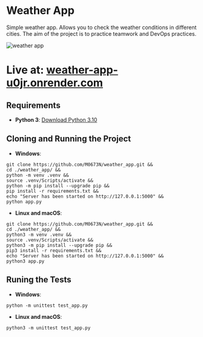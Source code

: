 # Weather App
Simple weather app. Allows you to check the weather conditions in different cities.
The aim of the project is to practice teamwork and DevOps practices.

![weather app](https://github.com/user-attachments/assets/620f6cac-4274-44fd-ae32-57cb8f90a7e6)

# Live at: [weather-app-u0jr.onrender.com](https://weather-app-u0jr.onrender.com/)

## Requirements
- **Python 3**: [Download Python 3.10](https://www.python.org/downloads/release/python-3100/)

## Cloning and Running the Project
- **Windows**:
```
git clone https://github.com/M0673N/weather_app.git &&
cd ./weather_app/ &&
python -m venv .venv &&
source .venv/Scripts/activate &&
python -m pip install --upgrade pip &&
pip install -r requirements.txt &&
echo "Server has been started on http://127.0.0.1:5000" &&
python app.py
```
- **Linux and macOS**:
```
git clone https://github.com/M0673N/weather_app.git &&
cd ./weather_app/ &&
python3 -m venv .venv &&
source .venv/Scripts/activate &&
python3 -m pip install --upgrade pip &&
pip3 install -r requirements.txt &&
echo "Server has been started on http://127.0.0.1:5000" &&
python3 app.py
```

## Runing the Tests
- **Windows**:
```
python -m unittest test_app.py
```
- **Linux and macOS**:
```
python3 -m unittest test_app.py
```
